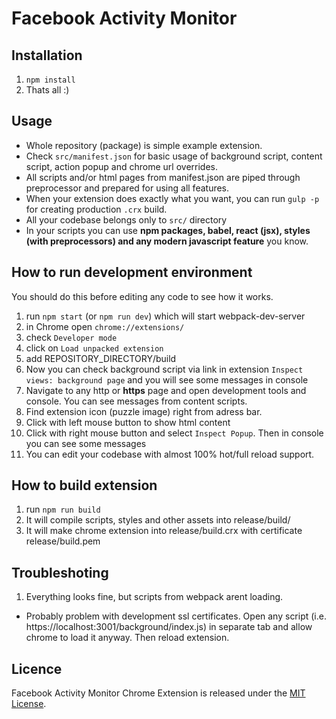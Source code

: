 # Facebook Activity Monitor

## Installation

1. `npm install`
2. Thats all :)

## Usage

- Whole repository (package) is simple example extension.
- Check `src/manifest.json` for basic usage of background script, content script, action popup and chrome url overrides.
- All scripts and/or html pages from manifest.json are piped through preprocessor and prepared for using all features.
- When your extension does exactly what you want, you can run `gulp -p` for creating production `.crx` build.
- All your codebase belongs only to `src/` directory
- In your scripts you can use **npm packages, babel, react (jsx), styles (with preprocessors) and any modern javascript feature** you know.

## How to run development environment

You should do this before editing any code to see how it works.

1. run `npm start` (or `npm run dev`) which will start webpack-dev-server
2. in Chrome open `chrome://extensions/`
3. check `Developer mode`
4. click on `Load unpacked extension`
5. add REPOSITORY_DIRECTORY/build
6. Now you can check background script via link in extension `Inspect views: background page` and you will see some messages in console
7. Navigate to any http or **https** page and open development tools and console. You can see messages from content scripts.
8. Find extension icon (puzzle image) right from adress bar.
  1. Click with left mouse button to show html content
  2. Click with right mouse button and select `Inspect Popup`. Then in console you can see some messages
9. You can edit your codebase with almost 100% hot/full reload support.

## How to build extension

1. run `npm run build`
2. It will compile scripts, styles and other assets into release/build/
3. It will make chrome extension into release/build.crx with certificate release/build.pem

## Troubleshoting

1. Everything looks fine, but scripts from webpack arent loading.
  - Probably problem with development ssl certificates. Open any script (i.e. https://localhost:3001/background/index.js) in separate tab and allow chrome to load it anyway. Then reload extension.

## Licence

Facebook Activity Monitor Chrome Extension is released under the [MIT License](http://www.opensource.org/licenses/MIT).
